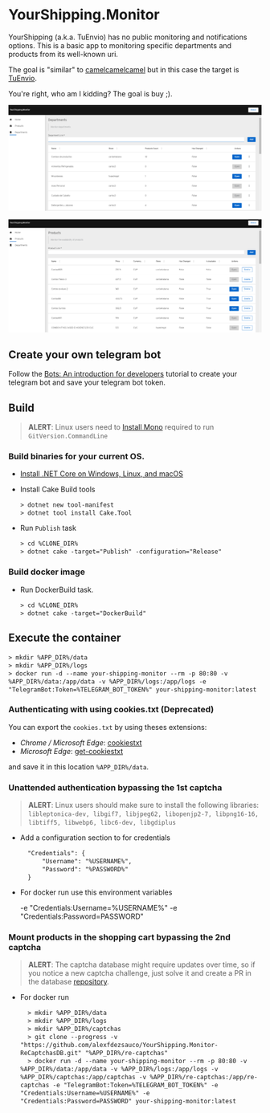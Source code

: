 # YourShipping.Monitor

YourShipping (a.k.a. TuEnvio) has no public monitoring and notifications options. This is a basic app to monitoring specific departments and products from its well-known uri.

The goal is "similar" to [camelcamelcamel](https://camelcamelcamel.com) but in this case the target is [TuEnvio](https://www.tuenvio.cu/).

You're right, who am I kidding? The goal is buy ;).

![Departments Monitor](media/departments-page.png "Departments Monitor")

![Departments Monitor](media/products-page.png "Products Monitor")

## Create your own telegram bot

Follow the [Bots: An introduction for developers](https://core.telegram.org/bots) tutorial to create your telegram bot and save your telegram bot token.  

## Build

> **ALERT**: Linux users need to [Install Mono](https://www.mono-project.com/docs/getting-started/install/linux/) required to run `GitVersion.CommandLine` 

### Build binaries for your current OS.

- [Install .NET Core on Windows, Linux, and macOS](https://docs.microsoft.com/en-us/dotnet/core/install/)
- Install Cake Build tools

      > dotnet new tool-manifest
      > dotnet tool install Cake.Tool

- Run `Publish` task

      > cd %CLONE_DIR%
      > dotnet cake -target="Publish" -configuration="Release"

### Build docker image
    
- Run DockerBuild task.
      
      > cd %CLONE_DIR%
      > dotnet cake -target="DockerBuild"
    
## Execute the container

    > mkdir %APP_DIR%/data
    > mkdir %APP_DIR%/logs
    > docker run -d --name your-shipping-monitor --rm -p 80:80 -v %APP_DIR%/data:/app/data -v %APP_DIR%/logs:/app/logs -e "TelegramBot:Token=%TELEGRAM_BOT_TOKEN%" your-shipping-monitor:latest
    
### Authenticating with using cookies.txt (Deprecated)

You can export the `cookies.txt` by using theses extensions:

- *Chrome / Microsoft Edge*: [cookiestxt](https://chrome.google.com/webstore/detail/cookiestxt/njabckikapfpffapmjgojcnbfjonfjfg)
- *Microsoft Edge*: [get-cookiestxt](https://microsoftedge.microsoft.com/addons/detail/get-cookiestxt/helleheikohejgehaknifdkcfcmceeip)

and save it in this location `%APP_DIR%/data`.

### Unattended authentication bypassing the 1st captcha

> **ALERT**: Linux users should make sure to install the following libraries: `libleptonica-dev, libgif7, libjpeg62, libopenjp2-7, libpng16-16, libtiff5, libwebp6, libc6-dev, libgdiplus`

- Add a configuration section to for credentials 

        "Credentials": {
            "Username": "%USERNAME%",
            "Password": "%PASSWORD%"
        }

- For docker run use this environment variables

	-e "Credentials:Username=%USERNAME%" -e "Credentials:Password=PASSWORD"


### Mount products in the shopping cart bypassing the 2nd captcha

> **ALERT**: The captcha database might require updates over time, so if you notice a new captcha challenge, just solve it and create a PR in the database [repository](https://github.com/alexfdezsauco/YourShipping.Monitor-ReCaptchasDB).

- For docker run

        > mkdir %APP_DIR%/data
        > mkdir %APP_DIR%/logs
        > mkdir %APP_DIR%/captchas
        > git clone --progress -v "https://github.com/alexfdezsauco/YourShipping.Monitor-ReCaptchasDB.git" "%APP_DIR%/re-captchas"
        > docker run -d --name your-shipping-monitor --rm -p 80:80 -v %APP_DIR%/data:/app/data -v %APP_DIR%/logs:/app/logs -v %APP_DIR%/captchas:/app/captchas -v %APP_DIR%/re-captchas:/app/re-captchas -e "TelegramBot:Token=%TELEGRAM_BOT_TOKEN%" -e "Credentials:Username=%USERNAME%" -e "Credentials:Password=PASSWORD" your-shipping-monitor:latest
